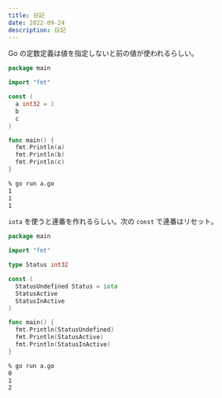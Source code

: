 ```yaml
---
title: 日記
date: 2022-09-24
description: 日記
---
```


Go の定数定義は値を指定しないと前の値が使われるらしい。
```go
package main

import "fmt"

const (
  a int32 = 1
  b
  c
)

func main() {
  fmt.Println(a)
  fmt.Println(b)
  fmt.Println(c)
}
```
```bash
% go run a.go
1
1
1
```

`iota` を使うと連番を作れるらしい。次の `const` で連番はリセット。
```go
package main

import "fmt"

type Status int32

const (
  StatusUndefined Status = iota
  StatusActive
  StatusInActive
)

func main() {
  fmt.Println(StatusUndefined)
  fmt.Println(StatusActive)
  fmt.Println(StatusInActive)
}
```

```bash
% go run a.go
0
1
2
```
